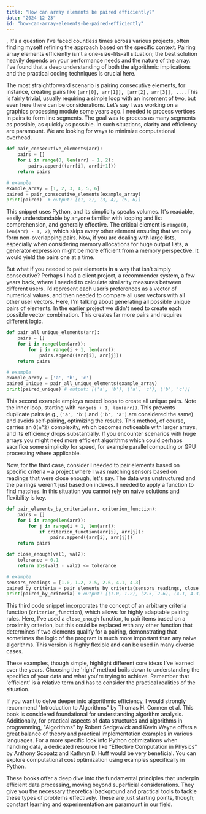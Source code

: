 ```yaml
---
title: "How can array elements be paired efficiently?"
date: "2024-12-23"
id: "how-can-array-elements-be-paired-efficiently"
---
```


,  It's a question I've faced countless times across various projects, often finding myself refining the approach based on the specific context. Pairing array elements efficiently isn’t a one-size-fits-all situation; the best solution heavily depends on your performance needs and the nature of the array. I've found that a deep understanding of both the algorithmic implications and the practical coding techniques is crucial here.

The most straightforward scenario is pairing consecutive elements, for instance, creating pairs like `[arr[0], arr[1]], [arr[2], arr[3]], ...`. This is fairly trivial, usually requiring a simple loop with an increment of two, but even here there can be considerations. Let’s say I was working on a graphics processing module some years ago. I needed to process vertices in pairs to form line segments. The goal was to process as many segments as possible, as quickly as possible. In such situations, clarity and efficiency are paramount. We are looking for ways to minimize computational overhead.

```python
def pair_consecutive_elements(arr):
    pairs = []
    for i in range(0, len(arr) - 1, 2):
        pairs.append((arr[i], arr[i+1]))
    return pairs

# example
example_array = [1, 2, 3, 4, 5, 6]
paired = pair_consecutive_elements(example_array)
print(paired)  # output: [(1, 2), (3, 4), (5, 6)]
```

This snippet uses Python, and its simplicity speaks volumes. It's readable, easily understandable by anyone familiar with looping and list comprehension, and generally effective. The critical element is `range(0, len(arr) - 1, 2)`, which skips every other element ensuring that we only form non-overlapping pairs. Now, if you are dealing with large lists, especially when considering memory allocations for huge output lists, a generator expression might be more efficient from a memory perspective. It would yield the pairs one at a time.

But what if you needed to pair elements in a way that isn't simply consecutive? Perhaps I had a client project, a recommender system, a few years back, where I needed to calculate similarity measures between different users. I’d represent each user’s preferences as a vector of numerical values, and then needed to compare all user vectors with all other user vectors. Here, I'm talking about generating all possible unique pairs of elements. In the earlier project we didn't need to create each possible vector combination. This creates far more pairs and requires different logic.

```python
def pair_all_unique_elements(arr):
    pairs = []
    for i in range(len(arr)):
        for j in range(i + 1, len(arr)):
            pairs.append((arr[i], arr[j]))
    return pairs

# example
example_array = ['a', 'b', 'c']
paired_unique = pair_all_unique_elements(example_array)
print(paired_unique) # output: [('a', 'b'), ('a', 'c'), ('b', 'c')]
```

This second example employs nested loops to create all unique pairs. Note the inner loop, starting with `range(i + 1, len(arr))`. This prevents duplicate pairs (e.g., `('a', 'b')` and `('b', 'a')` are considered the same) and avoids self-pairing, optimizing the results. This method, of course, carries an `O(n^2)` complexity, which becomes noticeable with larger arrays, and its efficiency drops substantially. If you encounter scenarios with huge arrays you might need more efficient algorithms which could perhaps sacrifice some simplicity for speed, for example parallel computing or GPU processing where applicable.

Now, for the third case, consider I needed to pair elements based on specific criteria – a project where I was matching sensors based on readings that were close enough, let's say. The data was unstructured and the pairings weren't just based on indexes. I needed to apply a function to find matches. In this situation you cannot rely on naive solutions and flexibility is key.

```python
def pair_elements_by_criteria(arr, criterion_function):
    pairs = []
    for i in range(len(arr)):
        for j in range(i + 1, len(arr)):
            if criterion_function(arr[i], arr[j]):
                pairs.append((arr[i], arr[j]))
    return pairs

def close_enough(val1, val2):
    tolerance = 0.1
    return abs(val1 - val2) <= tolerance

# example
sensors_readings = [1.0, 1.2, 2.5, 2.6, 4.1, 4.3]
paired_by_criteria = pair_elements_by_criteria(sensors_readings, close_enough)
print(paired_by_criteria) # output: [(1.0, 1.2), (2.5, 2.6), (4.1, 4.3)]
```

This third code snippet incorporates the concept of an arbitrary criteria function (`criterion_function`), which allows for highly adaptable pairing rules. Here, I've used a `close_enough` function, to pair items based on a proximity criterion, but this could be replaced with any other function that determines if two elements qualify for a pairing, demonstrating that sometimes the logic of the program is much more important than any naive algorithms. This version is highly flexible and can be used in many diverse cases.

These examples, though simple, highlight different core ideas I've learned over the years. Choosing the 'right' method boils down to understanding the specifics of your data and what you're trying to achieve. Remember that 'efficient' is a relative term and has to consider the practical realities of the situation.

If you want to delve deeper into algorithmic efficiency, I would strongly recommend "Introduction to Algorithms" by Thomas H. Cormen et al. This book is considered foundational for understanding algorithm analysis. Additionally, for practical aspects of data structures and algorithms in programming, "Algorithms" by Robert Sedgewick and Kevin Wayne offers a great balance of theory and practical implementation examples in various languages. For a more specific look into Python optimizations when handling data, a dedicated resource like “Effective Computation in Physics” by Anthony Scopatz and Kathryn D. Huff would be very beneficial. You can explore computational cost optimization using examples specifically in Python.

These books offer a deep dive into the fundamental principles that underpin efficient data processing, moving beyond superficial considerations. They give you the necessary theoretical background and practical tools to tackle these types of problems effectively. These are just starting points, though; constant learning and experimentation are paramount in our field.
